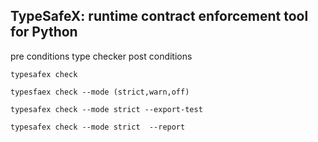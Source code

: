 ## TypeSafeX: runtime contract enforcement tool for Python

 pre conditions
 type checker
 post conditions 

 ``
  typesafex check
  ``
  
  ``
  typesfaex check --mode (strict,warn,off)
  ``

  ``
  typesafex check --mode strict --export-test
  ``

  ``
  typesafex check --mode strict  --report
  ``

 
